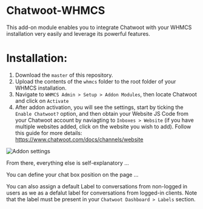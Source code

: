 # Chatwoot-WHMCS
This add-on module enables you to integrate Chatwoot with your WHMCS installation very easily and leverage its powerful features.

# Installation:
1. Download the `master` of this repository.
2. Upload the contents of the `whmcs` folder to the root folder of your WHMCS installation.
3. Navigate to `WHMCS Admin > Setup > Addon Modules`, then locate Chatwoot and click on `Activate`
4. After addon activation, you will see the settings, start by ticking the `Enable Chatwoot?` option, and then obtain your Website JS Code from your Chatwoot account by naviagting to `Inboxes > Website` (if you have multiple websites added, click on the website you wish to add). Follow this guide for more details: https://www.chatwoot.com/docs/channels/website

![Addon settings](https://github.com/WevrLabs-Group/Chatwoot-WHMCS/blob/master/screenshot.jpg)
  
From there, everything else is self-explanatory ...

You can define your chat box position on the page ... 

You can also assign a default Label to conversations from non-logged in users as we as a defalut label for conversations from logged-in clients. Note that the label must be present in your `Chatwoot Dashboard > Labels` section.
